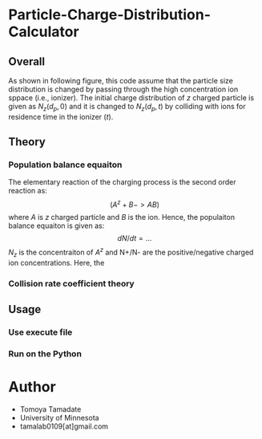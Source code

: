 # Particle-Charge-Distribution-Calculator
## Overall
As shown in following figure, this code assume that the particle size distribution is changed by passing through the high concentration ion sppace (i.e., ionizer).  The initial charge distribution of $z$ charged particle is given as $N_z(d_p,0)$ and it is changed to $N_z(d_p,t)$ by colliding with ions for residence time in the ionizer ($t$).
## Theory
### Population balance equaiton
The elementary reaction of the charging process is the second order reaction as:
$$(A^z+B->AB)$$
where $A$ is $z$ charged particle and $B$ is the ion. Hence, the populaiton balance equaiton is given as:
$$ dN/dt=... $$
$N_z$ is the concentraiton of $A^z$ and N+/N- are the positive/negative charged ion concentrations.  Here, the 
### Collision rate coefficient theory
## Usage
### Use execute file
### Run on the Python

# Author
* Tomoya Tamadate
* University of Minnesota
* tamalab0109[at]gmail.com


